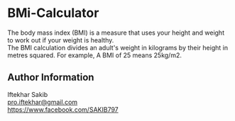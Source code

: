 # BMi-Calculator
The body mass index (BMI) is a measure that uses your height and weight to work out if your weight is healthy.  
The BMI calculation divides an adult's weight in kilograms by their height in metres squared. For example, A BMI of 25 means 25kg/m2.  
## Author Information
Iftekhar Sakib <br />
pro.iftekhar@gmail.com <br/>
https://www.facebook.com/SAKIB797
